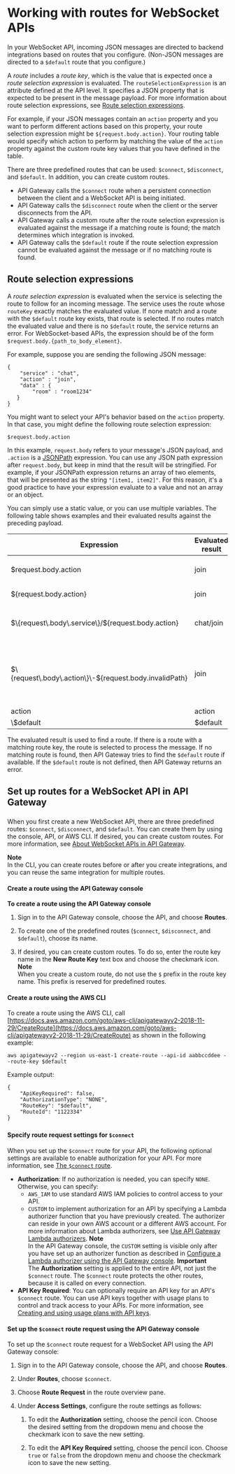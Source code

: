 # Working with routes for WebSocket APIs<a name="websocket-api-develop-routes"></a>

In your WebSocket API, incoming JSON messages are directed to backend integrations based on routes that you configure\. \(Non\-JSON messages are directed to a `$default` route that you configure\.\)

A *route* includes a *route key*, which is the value that is expected once a *route selection expression* is evaluated\. The `routeSelectionExpression` is an attribute defined at the API level\. It specifies a JSON property that is expected to be present in the message payload\. For more information about route selection expressions, see [Route selection expressions](#apigateway-websocket-api-route-selection-expressions)\.

For example, if your JSON messages contain an `action` property and you want to perform different actions based on this property, your route selection expression might be `${request.body.action}`\. Your routing table would specify which action to perform by matching the value of the `action` property against the custom route key values that you have defined in the table\.

There are three predefined routes that can be used: `$connect`, `$disconnect`, and `$default`\. In addition, you can create custom routes\.
+ API Gateway calls the `$connect` route when a persistent connection between the client and a WebSocket API is being initiated\.
+ API Gateway calls the `$disconnect` route when the client or the server disconnects from the API\.
+ API Gateway calls a custom route after the route selection expression is evaluated against the message if a matching route is found; the match determines which integration is invoked\.
+ API Gateway calls the `$default` route if the route selection expression cannot be evaluated against the message or if no matching route is found\.

## Route selection expressions<a name="apigateway-websocket-api-route-selection-expressions"></a>

A *route selection expression* is evaluated when the service is selecting the route to follow for an incoming message\. The service uses the route whose `routeKey` exactly matches the evaluated value\. If none match and a route with the `$default` route key exists, that route is selected\. If no routes match the evaluated value and there is no `$default` route, the service returns an error\. For WebSocket\-based APIs, the expression should be of the form `$request.body.{path_to_body_element}`\.

For example, suppose you are sending the following JSON message:

```
{
    "service" : "chat",
    "action" : "join",
    "data" : {
        "room" : "room1234"
   }
}
```

You might want to select your API's behavior based on the `action` property\. In that case, you might define the following route selection expression:

```
$request.body.action
```

In this example, `request.body` refers to your message's JSON payload, and `.action` is a [JSONPath](https://goessner.net/articles/JsonPath/) expression\. You can use any JSON path expression after `request.body`, but keep in mind that the result will be stringified\. For example, if your JSONPath expression returns an array of two elements, that will be presented as the string `"[item1, item2]"`\. For this reason, it's a good practice to have your expression evaluate to a value and not an array or an object\.

You can simply use a static value, or you can use multiple variables\. The following table shows examples and their evaluated results against the preceding payload\.


| Expression | Evaluated result | Description | 
| --- | --- | --- | 
| $request\.body\.action | join | An unwrapped variable | 
| $\{request\.body\.action\} | join | A wrapped variable | 
| $\{request\.body\.service\}/$\{request\.body\.action\} | chat/join | Multiple variables with static values | 
| $\{request\.body\.action\}\-$\{request\.body\.invalidPath\}  | join | If the JSONPath is not found, the variable is resolved as ""\. | 
| action | action | Static value | 
| \\$default | $default | Static value | 

The evaluated result is used to find a route\. If there is a route with a matching route key, the route is selected to process the message\. If no matching route is found, then API Gateway tries to find the `$default` route if available\. If the `$default` route is not defined, then API Gateway returns an error\.

## Set up routes for a WebSocket API in API Gateway<a name="apigateway-websocket-api-routes"></a>

### <a name="apigateway-websocket-api-add-route"></a>

When you first create a new WebSocket API, there are three predefined routes: `$connect`, `$disconnect`, and `$default`\. You can create them by using the console, API, or AWS CLI\. If desired, you can create custom routes\. For more information, see [About WebSocket APIs in API Gateway](apigateway-websocket-api-overview.md)\.

**Note**  
In the CLI, you can create routes before or after you create integrations, and you can reuse the same integration for multiple routes\.

#### Create a route using the API Gateway console<a name="apigateway-websocket-api-route-using-console"></a>

**To create a route using the API Gateway console**

1. Sign in to the API Gateway console, choose the API, and choose **Routes**\.

1. To create one of the predefined routes \(`$connect`, `$disconnect`, and `$default`\), choose its name\.

1. If desired, you can create custom routes\. To do so, enter the route key name in the **New Route Key** text box and choose the checkmark icon\.
**Note**  
When you create a custom route, do not use the `$` prefix in the route key name\. This prefix is reserved for predefined routes\.

#### Create a route using the AWS CLI<a name="apigateway-websocket-api-route-using-awscli"></a>

To create a route using the AWS CLI, call [https://docs.aws.amazon.com/goto/aws-cli/apigatewayv2-2018-11-29/CreateRoute](https://docs.aws.amazon.com/goto/aws-cli/apigatewayv2-2018-11-29/CreateRoute) as shown in the following example:

```
aws apigatewayv2 --region us-east-1 create-route --api-id aabbccddee --route-key $default
```

Example output:

```
{
    "ApiKeyRequired": false,
    "AuthorizationType": "NONE",
    "RouteKey": "$default",
    "RouteId": "1122334"
}
```

### <a name="apigateway-websocket-api-route-route-request"></a>

#### Specify route request settings for `$connect`<a name="apigateway-websocket-api-route-request-connect"></a>

When you set up the `$connect` route for your API, the following optional settings are available to enable authorization for your API\. For more information, see [The `$connect` route](apigateway-websocket-api-route-keys-connect-disconnect.md#apigateway-websocket-api-routes-about-connect)\.
+ **Authorization**: If no authorization is needed, you can specify `NONE`\. Otherwise, you can specify: 
  + `AWS_IAM` to use standard AWS IAM policies to control access to your API\. 
  + `CUSTOM` to implement authorization for an API by specifying a Lambda authorizer function that you have previously created\. The authorizer can reside in your own AWS account or a different AWS account\. For more information about Lambda authorizers, see [Use API Gateway Lambda authorizers](apigateway-use-lambda-authorizer.md)\.
**Note**  
In the API Gateway console, the `CUSTOM` setting is visible only after you have set up an authorizer function as described in [Configure a Lambda authorizer using the API Gateway console](configure-api-gateway-lambda-authorization-with-console.md)\.
**Important**  
The **Authorization** setting is applied to the entire API, not just the `$connect` route\. The `$connect` route protects the other routes, because it is called on every connection\.
+ **API Key Required**: You can optionally require an API key for an API's `$connect` route\. You can use API keys together with usage plans to control and track access to your APIs\. For more information, see [Creating and using usage plans with API keys](api-gateway-api-usage-plans.md)\.

#### Set up the `$connect` route request using the API Gateway console<a name="apigateway-websocket-api-connect-route-request-using-console"></a>

To set up the `$connect` route request for a WebSocket API using the API Gateway console:

1. Sign in to the API Gateway console, choose the API, and choose **Routes**\.

1. Under **Routes**, choose `$connect`\.

1. Choose **Route Request** in the route overview pane\.

1. Under **Access Settings**, configure the route settings as follows:

   1. To edit the **Authorization** setting, choose the pencil icon\. Choose the desired setting from the dropdown menu and choose the checkmark icon to save the new setting\.

   1. To edit the **API Key Required** setting, choose the pencil icon\. Choose `true` or `false` from the dropdown menu and choose the checkmark icon to save the new setting\.